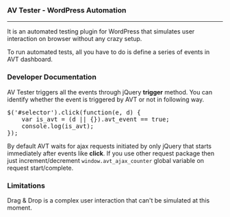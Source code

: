 ### AV Tester - WordPress Automation
-------
It is an automated testing plugin for WordPress that simulates user interaction on browser without any crazy setup.

To run automated tests, all you have to do is define a series of events in AVT dashboard.

### Developer Documentation
AV Tester triggers all the events through jQuery **trigger** method. You can identify whether the event is triggered by AVT or not in following way. 
<pre>
$('#selector').click(function(e, d) {
    var is_avt = (d || {}).avt_event == true;
    console.log(is_avt);
});
</pre>
By default AVT waits for ajax requests initiated by only jQuery that starts immediately after events like **click**.
If you use other request package then just increment/decrement <code>window.avt_ajax_counter</code> global variable on request start/complete.

### Limitations
Drag & Drop is a complex user interaction that can't be simulated at this moment. 